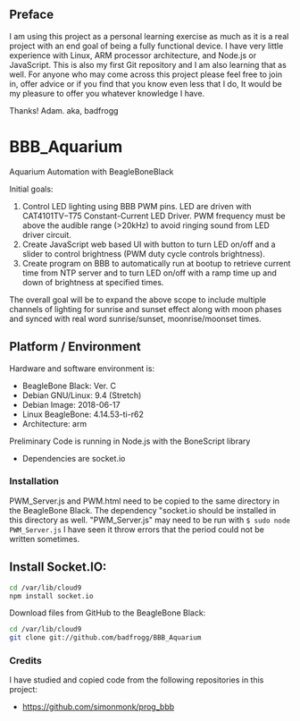 ## Preface
I am using this project as a personal learning exercise as much as it is a real project with an end goal of being a fully functional device. I have very little experience with Linux, ARM processor architecture, and Node.js or JavaScript. This is also my first Git repository and I am also learning that as well.
For anyone who may come across this project please feel free to join in, offer advice or if you find that you know even less that I do, It would be my pleasure to offer you whatever knowledge I have.

Thanks! Adam. aka, badfrogg

# BBB_Aquarium
Aquarium Automation with BeagleBoneBlack

Initial goals:
1. Control LED lighting using BBB PWM pins. LED are driven with CAT4101TV−T75 Constant-Current LED Driver. PWM frequency must be above the audible range (>20kHz) to avoid ringing sound from LED driver circuit.
2. Create JavaScript web based UI with button to turn LED on/off and a slider to control brightness (PWM duty cycle controls brightness).
3. Create program on BBB to automatically run at bootup to retrieve current time from NTP server and to turn LED on/off with a ramp time up and down of brightness at specified times.

The overall goal will be to expand the above scope to include multiple channels of lighting for sunrise and sunset effect along with moon phases and synced with real word sunrise/sunset, moonrise/moonset times.


## Platform / Environment

Hardware and software environment is:
* BeagleBone Black: Ver. C
* Debian GNU/Linux: 9.4 (Stretch)
* Debian Image:     2018-06-17
* Linux BeagleBone: 4.14.53-ti-r62
* Architecture:     arm

Preliminary Code is running in Node.js with the BoneScript library
* Dependencies are socket.io

### Installation
PWM_Server.js and PWM.html need to be copied to the same directory in the BeagleBone Black. The dependency "socket.io should be installed in this directory as well. "PWM_Server.js" may need to be run with ```$ sudo node PWM_Server.js``` I have seen it throw errors that the period could not be written sometimes.

## Install Socket.IO:

````sh
cd /var/lib/cloud9
npm install socket.io
````

Download files from GitHub to the BeagleBone Black:

````sh
cd /var/lib/cloud9
git clone git://github.com/badfrogg/BBB_Aquarium
````

### Credits
I have studied and copied code from the following repositories in this project:
* https://github.com/simonmonk/prog_bbb
